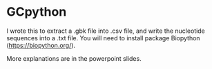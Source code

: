 # GCpython
I wrote this to extract a .gbk file into .csv file, and write the nucleotide sequences into a .txt file.
You will need to install package Biopython (https://biopython.org/).

More explanations are in the powerpoint slides.

